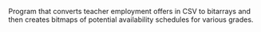 Program that converts teacher employment offers in CSV to bitarrays and then creates bitmaps of potential availability schedules for various grades.
